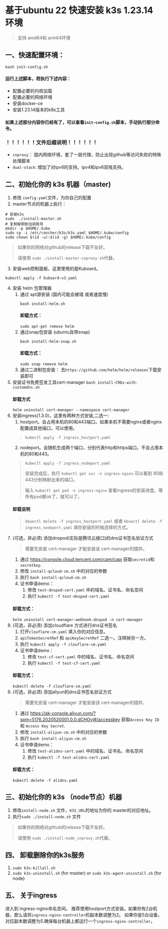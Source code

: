 # 基于ubuntu 22 快速安装 k3s 1.23.14 环境
> 支持 amd64和 arm64环境

## 一、快速配置环境：
```shell
bash init-config.sh
```
#### 运行上述脚本，将执行下述内容：
+ 配置必要的内核加载
+ 配置必要的网络环境
+ 安装docker-ce
+ 安装1.23.14版本的k8s工具
#### 如果上述部分内容你已经有了，可以查看`init-config.sh`脚本，手动执行部分命令。

### ！！！！！！文件后缀说明！！！！！！
+ `cnproxy`： 国内网络环境，套了一层代理，防止出现github等访问失败的特殊处理脚本
+ `dual-stack`: 增加了对ipv6的支持。ipv4和ipv6双栈支持。
## 二、初始化你的 k3s 机器（master)
1. 修改 `config.yaml`文件，为你自己的配置
2. master节点的机器上执行：
```shell
# 安装k3s
sudo  ./install-master.sh
# 复制秘钥到当前账号
mkdir -p $HOME/.kube
sudo cp -i /etc/rancher/k3s/k3s.yaml $HOME/.kube/config
sudo chown $(id -u):$(id -g) $HOME/.kube/config
```
> 如果你的网络对github的release下载不友好。
> 
> 请使用 `sudo ./install-master-cnproxy.sh`代替。

3. 安装web控制面板，这里使用的是Kuboard。
```shell
kubectl apply -f kuboard-v3.yaml
```
4. 安装 helm 包管理器
   1. 通过 apt源安装 (国内可能会被墙 或者速度慢)
       ```shell
       bash install-helm.sh
       ```
       #### 卸载方式：
       `sudo apt-get remove helm`
   2. 通过snap包安装 (ubuntu自带snap)
      ```shell
      bash install-helm-snap.sh
      ```
      #### 卸载方式：
      `sudo snap remove helm`
   3. 通过二进制包安装：
      去`https://github.com/helm/helm/releases`下载安装即可
5. 安装证书免费签发工具cert-manager
   `bash install-CRDs-with-customdns.sh`
   #### 卸载方式
   `helm uninstall cert-manager --namespace cert-manager`
6. 安装ingress(1.3.0)，这里有两种方式安装,二选一:
   1. hostport。会占用本机的80和443端口。如果本机不需要nginx或者nginx配置成其他端口，可以使用。
   > `kubectl apply -f ingress_hostport.yaml`
   2. nodeport。会随机生成两个端口，分别代表http和https端口。不会占用本机的80和443。
   > `kubectl apply -f ingress_nodeport.yaml`
   >
   > 安装完成后，执行 `kubectl get svc -n ingress-nginx` 可以看到 80和443分别映射出来的端口。
   >
   > 输入 `kubectl get pod -n ingress-nginx` 查看ingress的安装进度。等所有pod都ok了，就可以了。
   #### 卸载说明
   > `kbuectl delete -f ingress_hostport.yaml` 或者  `kbuectl delete -f ingress_nodeport.yaml` 填你安装的时候选择的方式。
7. (可选，非必须) 添加dnspod(实际是腾讯云接口)的dns证书签名验证方式
   > 需要先安装 cert-manager 才能安装该 cert-manager的插件。
   1. 通过 https://console.cloud.tencent.com/cam/capi 获取`secretid`和 `secretkey`.
   2. 修改 `install-qcloud-cm.sh` 中的对应的参数 
   3. 执行 `bash install-qcloud-cm.sh`
   4. 证书申请demo：
      1. 修改 `test-dnspod-cert.yaml` 中的域名、证书名、命名空间
      2. 执行 `kubectl -f test-dnspod-cert.yaml`
   #### 卸载方式：
   `helm uninstall cert-manager-webhook-dnspod -n cert-manager`
8. (可选，非必须) 添加cloudflare 方式进行dns证书签名
   1. 打开`clouflare-cm.yaml` 填入你的对应信息。
   2. `apiTokenSecretRef` 和 `apiKeySecretRef` 二选一。注释掉另一方。
   3. 执行 `kubectl apply -f clouflare-cm.yaml`
   4. 证书申请demo：
      1. 修改 `test-cf-cert.yaml` 中的域名、证书名、命名空间
      2. 执行 `kubectl -f test-cf-cert.yaml`
   #### 卸载方式：
   `kubectl delete -f clouflare-cm.yaml`
9. (可选，非必须) 添加aliyun的dns证书签名验证方式
   > 需要先安装 cert-manager 才能安装该 cert-manager的插件。
   1. 通过 https://ak-console.aliyun.com/?spm=5176.2020520001.0.0.dCHOyj#/accesskey 获取`Access Key ID`和 `Access Key Secret`.
   2. 修改 `install-aliyun-cm.sh` 中的对应的参数
   3. 执行 `bash install-aliyun-cm.sh`
   4. 证书申请demo：
      1. 修改 `test-alidns-cert.yaml` 中的域名、证书名、命名空间
      2. 执行 `kubectl -f test-alidns-cert.yaml`
   #### 卸载方式：
   `kubectl delete -f alidns.yaml`

## 三、初始化你的 k3s （node节点）机器
1. 修改`install-node.sh` 文件，`K3S_URL`的地址为你的 master的对应地址。
2. 执行`sudo ./install-node.sh` 文件
> 如果你的网络对github的release下载不友好。
>
> 请使用 `sudo ./install-node_cnproxy.sh`代替。

## 四、 卸载删除你的k3s服务
1. `sudo k3s-killall.sh`
2. `sudo k3s-uninstall.sh` (for master) or `sudo k3s-agent-uninstall.sh` (for node)

## 五、 关于ingress
进入到 ingress-nginx命名空间。
推荐使用hostport方式安装。如果你有2台机器，那么请将`ingress-nginx-controller`的副本数调整为2。
如果你是5台设备，对应副本数调整为5.确保每台机器上都运行一个`ingress-nginx-controller`。
